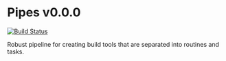 # Pipes v0.0.0
[![Build Status](https://travis-ci.org/milesj/pipes.svg?branch=master)](https://travis-ci.org/milesj/pipes)

Robust pipeline for creating build tools that are separated into routines and tasks.
